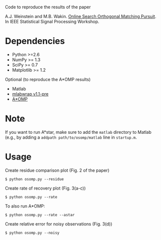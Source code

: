 Code to reproduce the results of the paper

A.J. Weinstein and M.B. Wakin. [Online Search Orthogonal Matching Pursuit][1]. In
IEEE Statistical Signal Processing Workshop.

[1]: http://www.ocam.cl/static/pdfs/os_omp_spp12.pdf

Dependencies
============

* Python >=2.6
* NumPy >= 1.3
* SciPy >= 0.7
* Matplotlib >= 1.2

Optional (to reproduce the A*OMP results)

* Matlab
* [mlabwrap v1.1-pre][2]
* [A*OMP][3]

[2]: https://github.com/aweinstein/mlabwrap
[3]: http://students.sabanciuniv.edu/~karahanoglu/AStar/AStarOMPv_01.00.zip

Note
====

If you want to run A*star, make sure to add the `matlab` directory to Matlab
(e.g., by adding a `addpath path/to/osomp/matlab` line in `startup.m`.

Usage
=====

Create residue comparison plot (Fig. 2 of the paper)

    $ python osomp.py --residue

Create rate of recovery plot (Fig. 3(a-c))

    $ python osomp.py --rate

To also run A*OMP:

    $ python osomp.py --rate --astar

Create relative error for noisy observations (Fig. 3(d))

    $ python osomp.py --noisy
